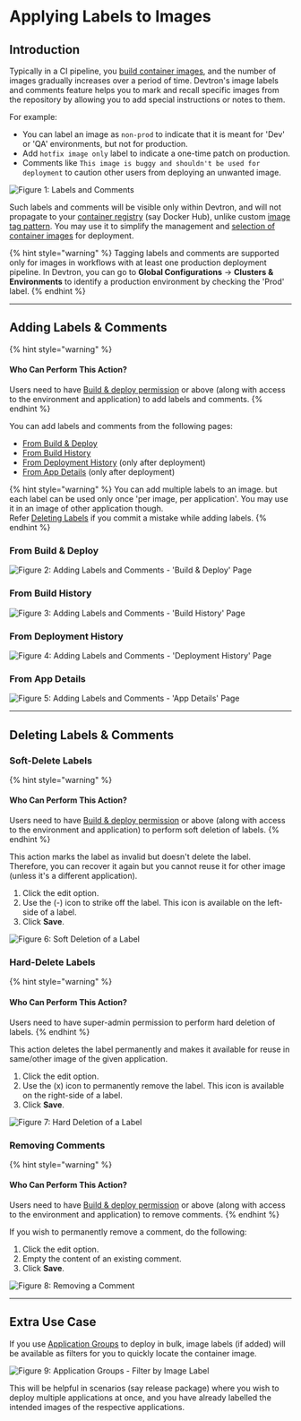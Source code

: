 # Applying Labels to Images

## Introduction

Typically in a CI pipeline, you [build container images](triggering-ci.md), and the number of images gradually increases over a period of time. Devtron's image labels and comments feature helps you to mark and recall specific images from the repository by allowing you to add special instructions or notes to them.

For example:

* You can label an image as `non-prod` to indicate that it is meant for 'Dev' or 'QA' environments, but not for production.
* Add `hotfix image only` label to indicate a one-time patch on production.
* Comments like `This image is buggy and shouldn't be used for deployment` to caution other users from deploying an unwanted image.

![Figure 1: Labels and Comments](https://devtron-public-asset.s3.us-east-2.amazonaws.com/images/deploying-application/tag-comment/tag-and-comment.jpg)

Such labels and comments will be visible only within Devtron, and will not propagate to your [container registry](../../reference/glossary.md#containeroci-registry) (say Docker Hub), unlike custom [image tag pattern](../creating-application/workflow/ci-pipeline.md#custom-image-tag-pattern). You may use it to simplify the management and [selection of container images](triggering-cd.md#deploying-approved-image) for deployment.

{% hint style="warning" %}
Tagging labels and comments are supported only for images in workflows with at least one production deployment pipeline. In Devtron, you can go to **Global Configurations** → **Clusters & Environments** to identify a production environment by checking the 'Prod' label.
{% endhint %}

***

## Adding Labels & Comments

{% hint style="warning" %}
#### Who Can Perform This Action?

Users need to have [Build & deploy permission](../global-configurations/authorization/user-access.md#devtron-apps-permissions) or above (along with access to the environment and application) to add labels and comments.
{% endhint %}

You can add labels and comments from the following pages:

* [From Build & Deploy](image-labels-and-comments.md#from-build--deploy)
* [From Build History](image-labels-and-comments.md#from-build-history)
* [From Deployment History](image-labels-and-comments.md#from-deployment-history) (only after deployment)
* [From App Details](image-labels-and-comments.md#from-app-details) (only after deployment)

{% hint style="warning" %}
You can add multiple labels to an image. but each label can be used only once 'per image, per application'. You may use it in an image of other application though.\
Refer [Deleting Labels](image-labels-and-comments.md#deleting-labels-and-comments) if you commit a mistake while adding labels.
{% endhint %}

### From Build & Deploy

![Figure 2: Adding Labels and Comments - 'Build & Deploy' Page](https://devtron-public-asset.s3.us-east-2.amazonaws.com/images/deploying-application/tag-comment/tag-build.gif)

### From Build History

![Figure 3: Adding Labels and Comments - 'Build History' Page](https://devtron-public-asset.s3.us-east-2.amazonaws.com/images/deploying-application/tag-comment/tag-build-history.gif)

### From Deployment History

![Figure 4: Adding Labels and Comments - 'Deployment History' Page](https://devtron-public-asset.s3.us-east-2.amazonaws.com/images/deploying-application/tag-comment/tag-deployment-history.gif)

### From App Details

![Figure 5: Adding Labels and Comments - 'App Details' Page](https://devtron-public-asset.s3.us-east-2.amazonaws.com/images/deploying-application/tag-comment/tag-app-details.gif)

***

## Deleting Labels & Comments

### Soft-Delete Labels

{% hint style="warning" %}
#### Who Can Perform This Action?

Users need to have [Build & deploy permission](../global-configurations/authorization/user-access.md#devtron-apps-permissions) or above (along with access to the environment and application) to perform soft deletion of labels.
{% endhint %}

This action marks the label as invalid but doesn't delete the label. Therefore, you can recover it again but you cannot reuse it for other image (unless it's a different application).

1. Click the edit option.
2. Use the (-) icon to strike off the label. This icon is available on the left-side of a label.
3. Click **Save**.

![Figure 6: Soft Deletion of a Label](https://devtron-public-asset.s3.us-east-2.amazonaws.com/images/deploying-application/tag-comment/soft-delete-tag.gif)

### Hard-Delete Labels

{% hint style="warning" %}
#### Who Can Perform This Action?

Users need to have super-admin permission to perform hard deletion of labels.
{% endhint %}

This action deletes the label permanently and makes it available for reuse in same/other image of the given application.

1. Click the edit option.
2. Use the (x) icon to permanently remove the label. This icon is available on the right-side of a label.
3. Click **Save**.

![Figure 7: Hard Deletion of a Label](https://devtron-public-asset.s3.us-east-2.amazonaws.com/images/deploying-application/tag-comment/hard-delete-tag.gif)

### Removing Comments

{% hint style="warning" %}
#### Who Can Perform This Action?

Users need to have [Build & deploy permission](../global-configurations/authorization/user-access.md#devtron-apps-permissions) or above (along with access to the environment and application) to remove comments.
{% endhint %}

If you wish to permanently remove a comment, do the following:

1. Click the edit option.
2. Empty the content of an existing comment.
3. Click **Save**.

![Figure 8: Removing a Comment](https://devtron-public-asset.s3.us-east-2.amazonaws.com/images/deploying-application/tag-comment/remove-comment.gif)

***

## Extra Use Case

If you use [Application Groups](../application-groups.md) to deploy in bulk, image labels (if added) will be available as filters for you to quickly locate the container image.

![Figure 9: Application Groups - Filter by Image Label](https://devtron-public-asset.s3.us-east-2.amazonaws.com/images/deploying-application/tag-comment/ag-image-filter.gif)

This will be helpful in scenarios (say release package) where you wish to deploy multiple applications at once, and you have already labelled the intended images of the respective applications.
